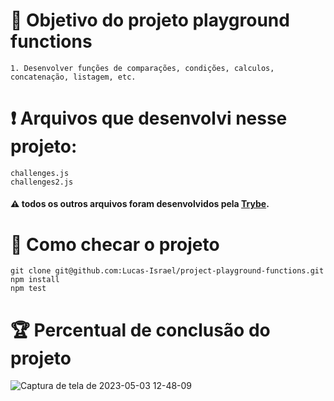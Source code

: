 # :open_book: Objetivo do projeto playground functions

```
1. Desenvolver funções de comparações, condições, calculos, concatenação, listagem, etc.
```
# :heavy_exclamation_mark: Arquivos que desenvolvi nesse projeto:

```
challenges.js
challenges2.js
```

#### :warning: todos os outros arquivos foram desenvolvidos pela [Trybe](https://www.betrybe.com).


# :thinking: Como checar o projeto

```
git clone git@github.com:Lucas-Israel/project-playground-functions.git
npm install
npm test
```


# :trophy: Percentual de conclusão do projeto

![Captura de tela de 2023-05-03 12-48-09](https://user-images.githubusercontent.com/104790267/235969808-1035c55b-c502-4ae5-8ab2-595635008afc.png)
